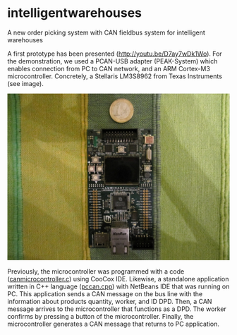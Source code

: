 # intelligentwarehouses

A new order picking system with CAN fieldbus system for intelligent warehouses

A first prototype has been presented (http://youtu.be/D7ay7wDk1Wo). For the demonstration, we used a PCAN-USB adapter (PEAK-System) which enables connection from PC to CAN network, and an ARM Cortex-M3 microcontroller. Concretely, a Stellaris LM3S8962 from Texas Instruments (see image). 

![Texas Instruments Stellaris LM3S8962 photo](./stellarislm3s8962.jpg)

Previously, the microcontroller was programmed with a code ([canmicrocontroller.c](./canmicrocontroller.c)) using CooCox IDE. Likewise, a standalone application written in C++ language ([pccan.cpp](./pccan.cpp)) with NetBeans IDE that was running on PC. This application sends a CAN message on the bus line with the information about products quantity, worker, and ID DPD. Then, a CAN message arrives to the microcontroller that functions as a DPD. The worker confirms by pressing a button of the microcontroller. Finally, the microcontroller generates a CAN message that returns to PC application.
